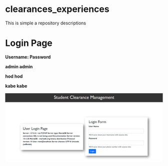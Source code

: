 # clearances_experiences
 This is simple a repository descriptions

<h1> Login Page </h1>
<p> <strong>Username: </strong>  <strong>Password </strong></p>
<p> <strong> admin         </strong>  <strong>   admin </strong></p>
<p> <strong> hod           </strong>  <strong>     hod </strong></p>
<p> <strong> kabe           </strong>  <strong>     kabe </strong></p>

![Login_page](images/login_page.png)
